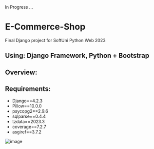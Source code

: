 In Progress ... 
# E-Commerce-Shop
Final Django project for SoftUni Python Web 2023

<h2>Using: Django Framework, Python + Bootstrap</h2>

<h2>Overview:</h2>

<h2>Requirements:</h2>
<ul>
  <li>Django==4.2.3</li>
  <li>Pillow==10.0.0</li>
  <li>psycopg2==2.9.6</li>
  <li>sqlparse==0.4.4</li>
  <li>tzdata==2023.3</li>
  <li>coverage==7.2.7</li>
  <li>asgiref==3.7.2</li>
</ul>

![image](https://github.com/nvmarzakov/Django-E-Commerce-Shop/assets/114495254/ff7f6616-0efa-4a36-af5c-8c1520eb3eb9)
